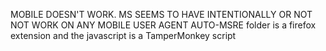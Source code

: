 MOBILE DOESN'T WORK. MS SEEMS TO HAVE INTENTIONALLY OR NOT NOT WORK ON ANY MOBILE USER AGENT
AUTO-MSRE folder is a firefox extension and the javascript is a TamperMonkey script

